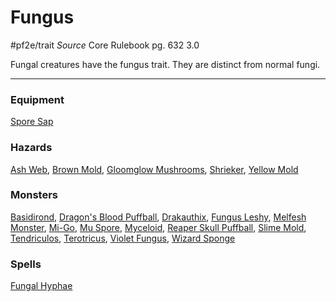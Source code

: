 # Fungus
#pf2e/trait 
*Source* Core Rulebook pg. 632 3.0

Fungal creatures have the fungus trait. They are distinct from normal fungi.

---

### Equipment
[Spore Sap](Spore%20Sap)

### Hazards
[Ash Web](Ash%20Web), [Brown Mold](Brown%20Mold), [Gloomglow Mushrooms](Gloomglow%20Mushrooms), [Shrieker](Shrieker), [Yellow Mold](Yellow%20Mold)

### Monsters
[Basidirond](Basidirond), [Dragon's Blood Puffball](Dragon's%20Blood%20Puffball), [Drakauthix](Drakauthix), [Fungus Leshy](Fungus%20Leshy), [Melfesh Monster](Melfesh%20Monster), [Mi-Go](Mi-Go), [Mu Spore](Mu%20Spore), [Myceloid](Myceloid), [Reaper Skull Puffball](Reaper%20Skull%20Puffball), [Slime Mold](Slime%20Mold), [Tendriculos](Tendriculos), [Terotricus](Terotricus), [Violet Fungus](Violet%20Fungus), [Wizard Sponge](Wizard%20Sponge)

### Spells
[Fungal Hyphae](Fungal%20Hyphae.md)